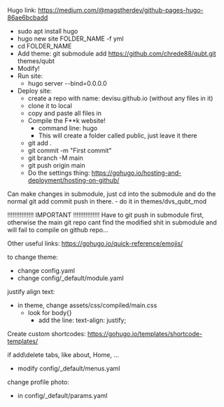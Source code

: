 Hugo
link: https://medium.com/@magstherdev/github-pages-hugo-86ae6bcbadd
- sudo apt install hugo
- hugo new site FOLDER_NAME -f yml
- cd FOLDER_NAME
- Add theme:
    git submodule add https://github.com/chrede88/qubt.git themes/qubt
- Modify!
- Run site:
    - hugo server --bind=0.0.0.0
- Deploy site:
    - create a repo with name: devisu.github.io (without any files in it)
    - clone it to local 
    - copy and paste all files in
    - Compile the F**k website!
        - command line: hugo
        - This will create a folder called public, just leave it there
    - git add .
    - git commit -m "First commit"
    - git branch -M main
    - git push origin main
    - Do the settings thing: https://gohugo.io/hosting-and-deployment/hosting-on-github/

Can make changes in submodule, just cd into the submodule and do the normal git add commit push in there.
    - do it in themes/dvs_qubt_mod

!!!!!!!!!!!!!!! IMPORTANT !!!!!!!!!!!!!!!
Have to git push in submodule first, otherwise the main git repo cant find the modified shit in submodule
and will fail to compile on github repo...

Other useful links:
https://gohugo.io/quick-reference/emojis/


to change theme:
- change config.yaml
- change config/_default/module.yaml

justify align text:
- in theme, change assets/css/compiled/main.css
    - look for body{}
        - add the line: text-align: justify;



Create custom shortcodes: https://gohugo.io/templates/shortcode-templates/

if add\delete tabs, like about, Home, ...
- modify config/_default/menus.yaml

change profile photo:
- in config/_default/params.yaml